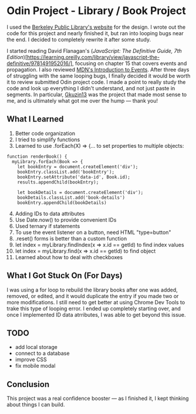 # Odin Project - Library / Book Project

I used the [Berkeley Public Library's website](https://www.berkeleypubliclibrary.org/) for the design. I wrote out the code for this project and nearly finished it, but ran into looping bugs near the end. I decided to completely rewrite it after some study.

I started reading David Flanagan's (*JavaScript: The Definitive Guide, 7th Edition*)[https://learning.oreilly.com/library/view/javascript-the-definitive/9781491952016/], focusing on chapter 15 that covers events and propagation. I also reviewed [MDN's Introduction to Events](https://developer.mozilla.org/en-US/docs/Learn/JavaScript/Building_blocks/Events). After three days of struggling with the same looping bugs, I finally decided it would be worth it to review submitted Odin project code. I made a point to really study the code and look up everything I didn't understand, and not just paste in segments. In particular, [Gkuzin13](https://github.com/Gkuzin13/book-library) was the project that made most sense to me, and is ultimately what got me over the hump — thank you!

## What I Learned
1. Better code organization 
2. I tried to simplify functions
3. Learned to use .forEach(X) => {...  to set properties to multiple objects:
```
function renderBook() {
  myLibrary.forEach(Book => {
    let bookEntry = document.createElement('div');
    bookEntry.classList.add('bookEntry');
    bookEntry.setAttribute('data-id', Book.id);
    results.appendChild(bookEntry);

    let bookDetails = document.createElement('div');
    bookDetails.classList.add('book-details')
    bookEntry.appendChild(bookDetails)
```
4. Adding IDs to data attributes
5. Use Date.now() to provide convenient IDs
6. Used ternary if statements
7. To use the event listener on a button, need HTML "type=button" 
8. .reset() forms is better than a custom function
9. let index = myLibrary.findIndex(x => x.id == getId) to find index values
10. let index = myLibrary.find(x => x.id == getId) to find object
11. Learned about how to deal with checkboxes

## What I Got Stuck On (For Days)
I was using a for loop to rebuild the library books after one was added, removed, or edited, and it would duplicate the entry if you made two or more modifications. I still need to get better at using Chrome Dev Tools to trake this type of looping error. I ended up completely starting over, and once I implemented ID data atrributes, I was able to get beyond this issue.

## TODO
- add local storage
- connect to a database
- improve CSS
- fix mobile modal

## Conclusion
This project was a real confidence booster — as I finished it, I kept thinking about things I can build.